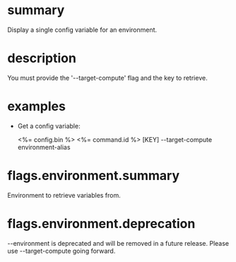 # summary

Display a single config variable for an environment.

# description

You must provide the '--target-compute' flag and the key to retrieve.

# examples

- Get a config variable:

  <%= config.bin %> <%= command.id %> [KEY] --target-compute environment-alias

# flags.environment.summary

Environment to retrieve variables from.

# flags.environment.deprecation

--environment is deprecated and will be removed in a future release. Please use --target-compute going forward.

